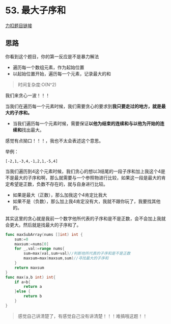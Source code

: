 #  53. 最大子序和

[力扣题目链接](https://leetcode-cn.com/problems/maximum-subarray/)

## 思路

你看到这个题目，你的第一反应是不是暴力解法

* 遍历每一个数组元素，作为起始位置
* 以起始位置开始，遍历每一个元素，记录最大的和

>  时间复杂度:O(N^2)

我们来贪心一波！！！

当我们在遍历每一个元素时候，我们需要贪心的要求到**我只要走过的地方，就是最大的子序和。**

* 当我们遍历每一个元素时候，需要保证**以他为结束的连续和与以他为开始的连续和**找出最大。

感觉有点拗口！！！，我也不太会表述这个意思。

举例：

`[-2,1,-3,4,-1,2,1,-5,4]`

当我们遍历到4这个元素时候，我们贪心的想以3结尾的一段子序和加上我这个4是不是最大的子序和啊，那么就需要与一个参照物进行比较，如果这一段是最大的肯定希望是正数，负数不存在的，就与自身进行比较。

* 如果是最大（正数），那么加我这个4肯定比我大
* 如果不是（负数），那么加上我4肯定没有大，我就不跟你玩了，我要找其他的。

其实这里的贪心就是我前一个数字他所代表的子序和是不是正数，会不会加上我就会更大。然后就是找最大的子序和了。

```go
func maxSubArray(nums []int) int {
    sum:=0
    maxsum:=nums[0]
    for _,val:=range nums{
        sum=max(val,sum+val)//判断他所代表的子序和是不是正数
        maxsum=max(maxsum,sum)//寻找最大的子序和
    }
    return maxsum
}
func max(a,b int) int{
    if a>b{
        return a
    }else {
        return b
    }
}
```

> 感觉自己讲清楚了，有感觉自己没有讲清楚！！！难搞哦这题！！